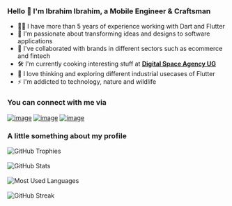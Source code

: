### Hello 👋 I'm Ibrahim Ibrahim, a Mobile Engineer & Craftsman

- 👷‍♂️ I have more than 5 years of experience working with Dart and Flutter
- 💙 I'm passionate about transforming ideas and designs to software applications
- 🤝 I've collaborated with brands in different sectors such as ecommerce and fintech
- 🛠️ I'm currently cooking interesting stuff at **[Digital Space Agency UG](http://digitalspaceagency.com/)**
- 🧠 I love thinking and exploring different industrial usecases of Flutter
- ⚡ I'm addicted to technology, nature and wildlife

<!-- ## 🛠️ Tools and Technologies

![](https://img.shields.io/badge/Dart-1967D2?style=for-the-badge&logo=dart&logoColor=white)
![](https://img.shields.io/badge/Flutter-027dfd?style=for-the-badge&logo=flutter&logoColor=white)
![](https://img.shields.io/badge/Kotlin-a020f0?style=for-the-badge&logo=kotlin&logoColor=white)
![](https://img.shields.io/badge/Markdown-000000?style=for-the-badge&logo=markdown&logoColor=white)
![](https://img.shields.io/badge/Visual_Studio_Code-264de4?style=for-the-badge&logo=Visual%20Studio%20Code&logoColor=white)
![](https://img.shields.io/badge/Git-f1502f?style=for-the-badge&logo=git&logoColor=white) -->

### You can connect with me via

<!-- [![](https://img.shields.io/badge/Twitter-@devwraithe-informational?style=flat&logo=twitter&logoColor=white&color=00acee )](https://www.twitter.com/devwraithe)
[![](https://img.shields.io/badge/LinkedIn-@ibrahimaibrahim-informational?style=flat&logo=linkedin&logoColor=white&color=0072b1 )](https://linkedin.com/in/ibrahimaibrahim)
[![](https://img.shields.io/badge/Gmail-@devwraithe-informational?style=flat&logo=gmail&logoColor=white&color=ea4335)](mailto:ibrahimibrahim851@outlook.com) -->

[![image](https://img.shields.io/badge/LinkedIn-0077B5?style=for-the-badge&logo=linkedin&logoColor=white)](https://www.linkedin.com/in/ibrahimaibrahim/)
[![image](https://img.shields.io/badge/Twitter-1DA1F2?style=for-the-badge&logo=twitter&logoColor=white)](https://www.twitter.com/devwraithe/)
[![image](https://img.shields.io/badge/Gmail-D14836?style=for-the-badge&logo=gmail&logoColor=white)](mailto:ibrahimibrahim851@outlook.com)

### A little something about my profile
![GitHub Trophies](https://github-profile-trophy.vercel.app/?username=devwraithe&theme=radical&column=4&margin-w=15&margin-h=15)
<br/><br/>
![GitHub Stats](https://github-readme-stats.vercel.app/api?username=devwraithe&theme=radical&show_icons=true)
<br/><br/>
![Most Used Languages](https://github-readme-stats.vercel.app/api/top-langs/?username=devwraithe&layout=compact&theme=radical)
<br/><br/>
![GitHub Streak](https://streak-stats.demolab.com?user=devwraithe&theme=radical&border_radius=04.5&date_format=j%20M%5B%20Y%5D)
